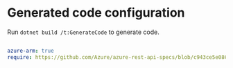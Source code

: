 # Generated code configuration

Run `dotnet build /t:GenerateCode` to generate code.

``` yaml

azure-arm: true
require: https://github.com/Azure/azure-rest-api-specs/blob/c943ce5e08690d4b0c840245a6f6f3ed28e56886/specification/dns/resource-manager/readme.md
 

```

